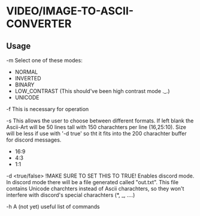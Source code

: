 VIDEO/IMAGE-TO-ASCII-CONVERTER
===

Usage
---

-m <mode>       Select one of these modes:
   - NORMAL
   - INVERTED
   - BINARY
   - LOW_CONTRAST (This should've been high contrast mode ._.)
   - UNICODE

-f <file name> This is necessary for operation

-s <format>    This allows the user to choose between different formats. If left blank the Ascii-Art will be 50 lines tall with 150 charachters per line (16,25:10). Size will be less if use with '-d true' so tht it fits into the 200 charachter buffer for discord messages.
   - 16:9      
   - 4:3
   - 1:1

-d <true/false>            !MAKE SURE TO SET THIS TO TRUE! Enables discord mode. In discord mode there will be a file generated called "out.txt". This file contains Unicode charchters instead of Ascii charachters, so they won't interfere with discord's special charachters (*, _, ....)

-h             A (not yet) useful list of commands
